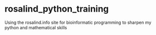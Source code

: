 # rosalind_python_training

Using the rosalind.info site for bioinformatic programming to sharpen my python and mathematical skills
